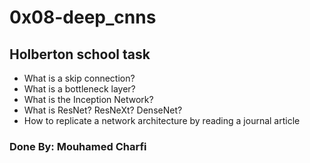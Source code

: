 # 0x08-deep_cnns
## Holberton school  task


- What is a skip connection?
- What is a bottleneck layer?
- What is the Inception Network?
- What is ResNet? ResNeXt? DenseNet?
- How to replicate a network architecture by reading a journal article

### Done By: Mouhamed Charfi